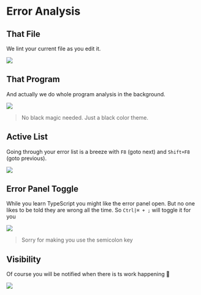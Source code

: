 # Error Analysis

## That File

We lint your current file as you edit it.

![](https://raw.githubusercontent.com/johnpaularthur/johnpaularthur.github.io/master/screens/liveLinting.gif)

## That Program

And actually we do whole program analysis in the background.

![](https://raw.githubusercontent.com/johnpaularthur/johnpaularthur.github.io/master/screens/wholeProgram.gif)

> No black magic needed. Just a black color theme.

## Active List

Going through your error list is a breeze with `F8` (goto next) and `Shift+F8` (goto previous).

![](https://raw.githubusercontent.com/johnpaularthur/johnpaularthur.github.io/master/screens/activeList.gif)

## Error Panel Toggle

While you learn TypeScript you might like the error panel open. But no one likes to be told they are wrong all the time. So `Ctrl|⌘ + ;` will toggle it for you

![](https://raw.githubusercontent.com/johnpaularthur/johnpaularthur.github.io/master/screens/errorPanelToggle.gif)

> Sorry for making you use the semicolon key

## Visibility

Of course you will be notified when there is ts work happening 🌹

![](https://raw.githubusercontent.com/johnpaularthur/johnpaularthur.github.io/master/screens/tsworking.gif)
